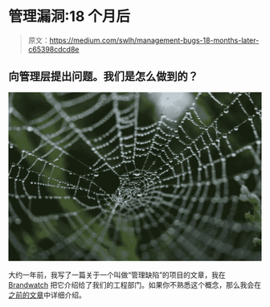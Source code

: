 # 管理漏洞:18 个月后

> 原文：<https://medium.com/swlh/management-bugs-18-months-later-c65398cdcd8e>

## 向管理层提出问题。我们是怎么做到的？

![](img/433371852b1590fcba80e381ffcedbf8.png)

大约一年前，我写了一篇关于一个叫做“管理缺陷”的项目的文章，我在 [Brandwatch](https://www.brandwatch.com/) 把它介绍给了我们的工程部门。如果你不熟悉这个概念，那么我会在[之前的文章](http://theengineeringmanager.com/growth/management-bugs/)中详细介绍。